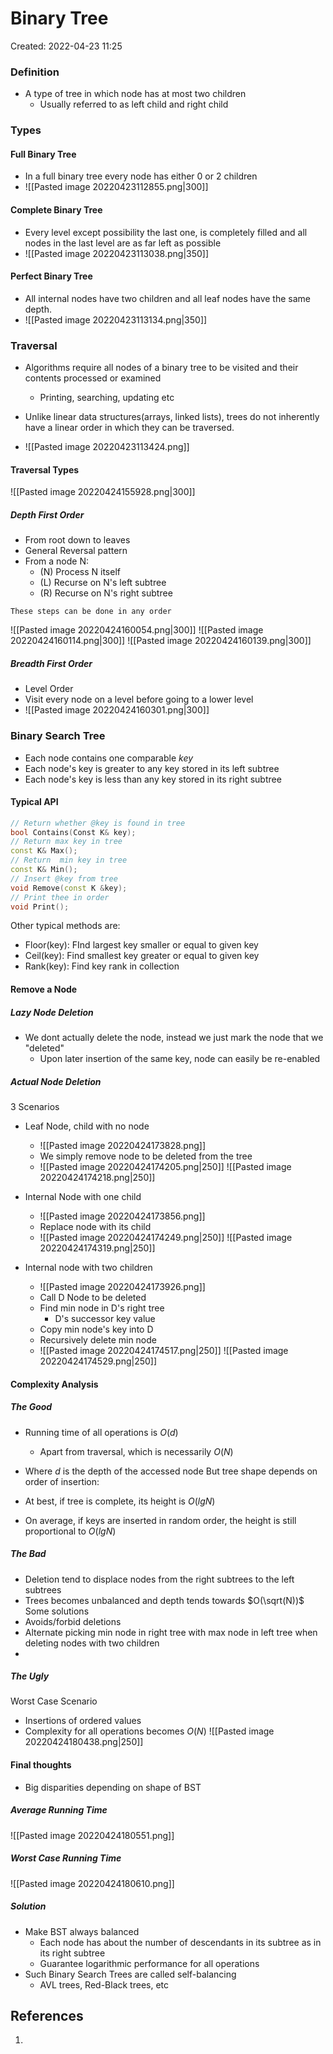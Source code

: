 # Binary Tree
Created: 2022-04-23 11:25

### Definition
- A type of tree in which node has at most two children
	- Usually referred to as left child and right child

### Types
#### Full Binary Tree
- In a full binary tree every node has either 0 or 2 children
- ![[Pasted image 20220423112855.png|300]]

#### Complete Binary Tree
- Every level except possibility the last one, is completely filled and all nodes in the last level are as far left as possible
- ![[Pasted image 20220423113038.png|350]]

#### Perfect Binary Tree
- All internal nodes have two children and all leaf nodes have the same depth.
- ![[Pasted image 20220423113134.png|350]]

### Traversal 
- Algorithms require all nodes of a binary tree to be visited and their contents processed or examined 
	- Printing, searching, updating etc

- Unlike linear data structures(arrays, linked lists), trees do not inherently have a linear order in which they can be traversed. 
- ![[Pasted image 20220423113424.png]]

#### Traversal Types
![[Pasted image 20220424155928.png|300]]
##### Depth First Order
- From root down to leaves
- General Reversal pattern
- From a node N:
	- (N) Process N itself 
	- (L) Recurse on N's left subtree
	- (R) Recurse on N's right subtree
```ad-note
These steps can be done in any order
```
![[Pasted image 20220424160054.png|300]] ![[Pasted image 20220424160114.png|300]] ![[Pasted image 20220424160139.png|300]]

##### Breadth First Order
- Level Order
- Visit every node on a level before going to a lower level
- ![[Pasted image 20220424160301.png|300]]

### Binary Search Tree
- Each node contains one comparable $key$ 
- Each node's key is greater to any key stored in its left subtree
- Each node's key is less than any key stored in its right subtree

#### Typical API
```cpp
// Return whether @key is found in tree
bool Contains(Const K& key);
// Return max key in tree
const K& Max();
// Return  min key in tree
const K& Min();
// Insert @key from tree
void Remove(const K &key);
// Print thee in order
void Print();
```
Other typical methods are:
- Floor(key): FInd largest key smaller or equal to given key
- Ceil(key): Find smallest key greater or equal to given key
- Rank(key): Find key rank in collection

#### Remove a Node
##### Lazy Node Deletion
- We dont actually delete the node, instead we just mark the node that we "deleted"
	- Upon later insertion of the same key, node can easily be re-enabled

##### Actual Node Deletion 
3 Scenarios
- Leaf Node, child with no node
	- ![[Pasted image 20220424173828.png]]
	- We simply remove node to be deleted from the tree
	- ![[Pasted image 20220424174205.png|250]] ![[Pasted image 20220424174218.png|250]]
- Internal Node with one child
	- ![[Pasted image 20220424173856.png]]
	- Replace node with its child
	-   ![[Pasted image 20220424174249.png|250]] ![[Pasted image 20220424174319.png|250]]

- Internal node with two children
	- ![[Pasted image 20220424173926.png]] 
	- Call D Node to be deleted 
	- Find min node in D's right tree
		- D's successor key value
	- Copy min node's key into D
	- Recursively delete min node
	- ![[Pasted image 20220424174517.png|250]] ![[Pasted image 20220424174529.png|250]]
	
#### Complexity Analysis
##### The Good
- Running time of all operations is $O(d)$
	- Apart from traversal, which is necessarily $O(N)$

- Where $d$ is the depth of the accessed node
But tree shape depends on order of insertion:
-	At best, if tree is complete, its height is $O(lgN)$
-	On average, if keys are inserted in random order, the height is still proportional to $O(lgN)$ 

##### The Bad
- Deletion tend to displace nodes from the right subtrees to the left subtrees
- Trees becomes unbalanced and depth tends towards $O(\sqrt(N))$
Some solutions 
- Avoids/forbid deletions
- Alternate picking min node in right tree with max node in left tree when deleting nodes with two children
- 
##### The Ugly
Worst Case Scenario
- Insertions of ordered values
- Complexity for all operations becomes $O(N)$ ![[Pasted image 20220424180438.png|250]]

#### Final thoughts
- Big disparities depending on shape of BST
##### Average Running Time
![[Pasted image 20220424180551.png]]

##### Worst Case Running Time
![[Pasted image 20220424180610.png]]
##### Solution 
- Make BST always balanced 
	- Each node has about the number of descendants in its subtree as in its right subtree
	- Guarantee logarithmic performance for all operations
- Such Binary Search Trees are called self-balancing 
	- AVL trees, Red-Black trees, etc  









## References
1.
